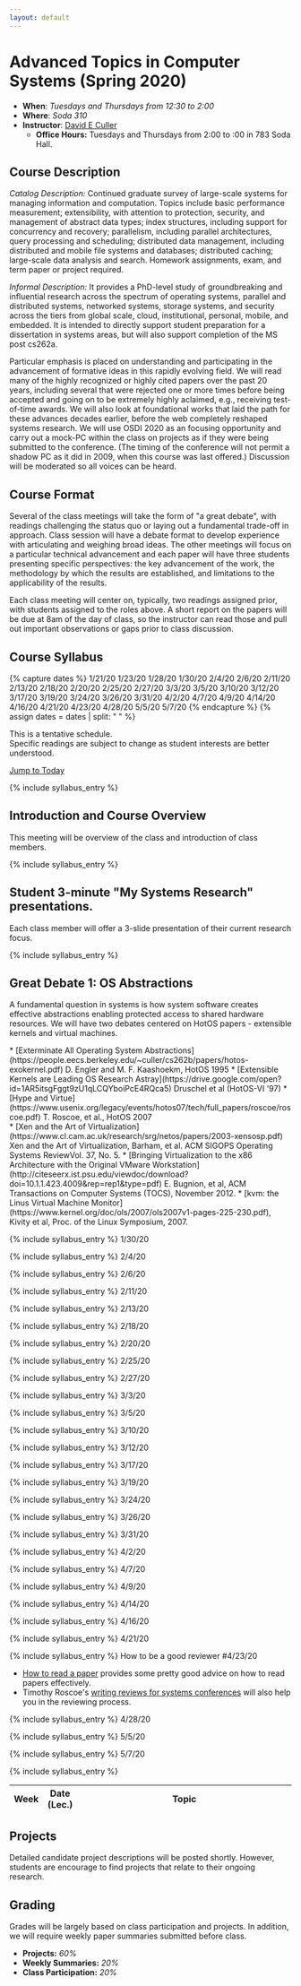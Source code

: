 ```yaml
---
layout: default
---
```


# Advanced Topics in Computer Systems (Spring 2020)

* **When**: *Tuesdays and Thursdays from 12:30 to 2:00*
* **Where**: *Soda 310*
* **Instructor**: [David E Culler](https://eecs.berkeley.edu/~culler)
   * **Office Hours:** Tuesdays and Thursdays from 2:00 to :00 in 783 Soda Hall.

## Course Description

*Catalog Description:* Continued graduate survey of large-scale systems for managing information and computation. Topics include basic performance measurement; extensibility, with attention to protection, security, and management of abstract data types; index structures, including support for concurrency and recovery; parallelism, including parallel architectures, query processing and scheduling; distributed data management, including distributed and mobile file systems and databases; distributed caching; large-scale data analysis and search. Homework assignments, exam, and term paper or project required.

*Informal Description:* It provides a PhD-level study of
groundbreaking and influential research across the spectrum of
operating systems, parallel and distributed systems, networked systems, storage
systems, and security across the tiers from global scale, cloud,
institutional, personal, mobile, and embedded.  It is intended to
directly support student preparation for a dissertation in systems
areas, but will also support completion of the MS post cs262a.

Particular emphasis is placed on understanding and participating in
the advancement of formative ideas in this rapidly evolving field.  We
will read many of the highly recognized or highly cited papers over
the past 20 years, including several that were rejected one or more
times before being accepted and going on to be extremely highly
aclaimed, e.g., receiving test-of-time awards.  We will
also look at foundational works that laid the path for these advances
decades earlier, before the web completely reshaped systems research.
We will use OSDI 2020 as an focusing opportunity and carry out a
mock-PC within the class on projects as if they were being submitted
to the conference.  (The timing of the conference will not permit a
shadow PC as it did in 2009, when this course was last offered.)
Discussion will be moderated so all voices can be heard.

## Course Format

Several of the class meetings will take the form of "a great debate",
with readings challenging the status quo or laying out a fundamental
trade-off in approach.  Class session will have a debate format to
develop experience with articulating and weighing broad ideas.  The
other meetings will focus on a particular technical advancement and
each paper will have three students presenting specific perspectives:
the key advancement of the work, the methodology by which the results
are established, and limitations to the applicability of the results.

Each class meeting will center on, typically, two readings assigned prior,
with students assigned to the roles above.  A short report on the papers
will be due at 8am of the day of class, so the instructor can read those
and pull out important observations or gaps prior to class discussion.

## Course Syllabus

<!-- This is the dates for all the lectures -->
{% capture dates %}
1/21/20
1/23/20
1/28/20
1/30/20
2/4/20
2/6/20
2/11/20
2/13/20
2/18/20
2/20/20
2/25/20
2/27/20
3/3/20
3/5/20
3/10/20
3/12/20
3/17/20
3/19/20
3/24/20
3/26/20
3/31/20
4/2/20
4/7/20
4/9/20
4/14/20
4/16/20
4/21/20
4/23/20
4/28/20
5/5/20
5/7/20
{% endcapture %}
{% assign dates = dates | split: " " %}

This is a tentative schedule.  
Specific readings are subject to change as student interests are
better understood.

<a href="#today"> Jump to Today </a>

<table class="table table-striped syllabus">
<thead>
   <tr>
      <th style="width: 5%"> Week </th>
      <th style="width: 10%"> Date (Lec.) </th>
      <th style="width: 85%"> Topic </th>
   </tr>
</thead>
<tbody>


{% include syllabus_entry %}
## Introduction and Course Overview

This meeting will be overview of the class and introduction of class members.

{% include syllabus_entry %}
## Student 3-minute "My Systems Research" presentations.
Each class member will offer a 3-slide presentation of
their current research focus.

{% include syllabus_entry %}
<!-- 1/28/20 -->
## Great Debate 1: OS Abstractions
A fundamental question in systems is how system software creates
effective abstractions enabling protected access to shared hardware
resources.  We will have two debates centered on HotOS
papers - extensible kernels and virtual machines.

<div class="reading">
<div class="required_reading" markdown="1">
* [Exterminate All Operating System Abstractions](https://people.eecs.berkeley.edu/~culler/cs262b/papers/hotos-exokernel.pdf) D. Engler and M. F. Kaashoekm, HotOS 1995
* [Extensible Kernels are Leading OS Research Astray](https://drive.google.com/open?id=1AR5itsgFggt9zU1qLCQYboiPcE4RQca5) Druschel et al (HotOS-VI '97)
* [Hype and Virtue](https://www.usenix.org/legacy/events/hotos07/tech/full_papers/roscoe/roscoe.pdf) T. Roscoe, et al., HotOS 2007
<div class="optional_reading" markdown="1">
* [Xen and the Art of Virtualization](https://www.cl.cam.ac.uk/research/srg/netos/papers/2003-xensosp.pdf) Xen and the Art of Virtualization, Barham, et al. ACM SIGOPS Operating Systems ReviewVol. 37, No. 5.
* [Bringing Virtualization to the x86 Architecture with the Original
VMware Workstation](http://citeseerx.ist.psu.edu/viewdoc/download?doi=10.1.1.423.4009&rep=rep1&type=pdf) E. Bugnion, et al, ACM Transactions on Computer Systems (TOCS), November 2012.
* [kvm: the Linus Virtual Machine Monitor](https://www.kernel.org/doc/ols/2007/ols2007v1-pages-225-230.pdf), Kivity et al, Proc. of the Linux Symposium, 2007.

</div>
</div>

{% include syllabus_entry %}
1/30/20
<div class="reading">
<div class="optional_reading" markdown="1">
</div>
</div>

{% include syllabus_entry %}
2/4/20
<div class="reading">
<div class="optional_reading" markdown="1">
</div>
</div>

{% include syllabus_entry %}
2/6/20
<div class="reading">
<div class="optional_reading" markdown="1">
</div>
</div>

{% include syllabus_entry %}
2/11/20
<div class="reading">
<div class="optional_reading" markdown="1">
</div>
</div>

{% include syllabus_entry %}
2/13/20
<div class="reading">
<div class="optional_reading" markdown="1">
</div>
</div>

{% include syllabus_entry %}
2/18/20
<div class="reading">
<div class="optional_reading" markdown="1">
</div>
</div>

{% include syllabus_entry %}
2/20/20
<div class="reading">
<div class="optional_reading" markdown="1">
</div>
</div>

{% include syllabus_entry %}
2/25/20
<div class="reading">
<div class="optional_reading" markdown="1">
</div>
</div>

{% include syllabus_entry %}
2/27/20
<div class="reading">
<div class="optional_reading" markdown="1">
</div>
</div>

{% include syllabus_entry %}
3/3/20
<div class="reading">
<div class="optional_reading" markdown="1">
</div>
</div>

{% include syllabus_entry %}
3/5/20
<div class="reading">
<div class="optional_reading" markdown="1">
</div>
</div>

{% include syllabus_entry %}
3/10/20
<div class="reading">
<div class="optional_reading" markdown="1">
</div>
</div>

{% include syllabus_entry %}
3/12/20
<div class="reading">
<div class="optional_reading" markdown="1">
</div>
</div>

{% include syllabus_entry %}
3/17/20
<div class="reading">
<div class="optional_reading" markdown="1">
</div>
</div>

{% include syllabus_entry %}
3/19/20
<div class="reading">
<div class="optional_reading" markdown="1">
</div>
</div>

{% include syllabus_entry %}
3/24/20
<div class="reading">
<div class="optional_reading" markdown="1">
</div>
</div>

{% include syllabus_entry %}
3/26/20
<div class="reading">
<div class="optional_reading" markdown="1">
</div>
</div>

{% include syllabus_entry %}
3/31/20
<div class="reading">
<div class="optional_reading" markdown="1">
</div>
</div>

{% include syllabus_entry %}
4/2/20
<div class="reading">
<div class="optional_reading" markdown="1">
</div>
</div>

{% include syllabus_entry %}
4/7/20
<div class="reading">
<div class="optional_reading" markdown="1">
</div>
</div>

{% include syllabus_entry %}
4/9/20
<div class="reading">
<div class="optional_reading" markdown="1">
</div>
</div>

{% include syllabus_entry %}
4/14/20
<div class="reading">
<div class="optional_reading" markdown="1">
</div>
</div>

{% include syllabus_entry %}
4/16/20
<div class="reading">
<div class="optional_reading" markdown="1">
</div>
</div>

{% include syllabus_entry %}
4/21/20
<div class="reading">
<div class="optional_reading" markdown="1">
</div>
</div>

{% include syllabus_entry %}
How to be a good reviewer
#4/23/20
<div class="reading">
<div class="optional_reading" markdown="1">

* [How to read a paper](https://web.stanford.edu/class/ee384m/Handouts/HowtoReadPaper.pdf) provides some pretty good advice on how to read papers effectively.
* Timothy Roscoe's [writing reviews for systems conferences](https://people.inf.ethz.ch/troscoe/pubs/review-writing.pdf) will also help you in the reviewing process.

</div>
</div>

{% include syllabus_entry %}
4/28/20
<div class="reading">
<div class="optional_reading" markdown="1">
</div>
</div>

{% include syllabus_entry %}
5/5/20
<div class="reading">
<div class="optional_reading" markdown="1">
</div>
</div>

{% include syllabus_entry %}
5/7/20
<div class="reading">
<div class="optional_reading" markdown="1">
</div>
</div>

{% include syllabus_entry %}

</td>
</tr>
</tbody>
</table>

## Projects

Detailed candidate project descriptions will be posted shortly.  However, students are encourage to find projects that relate to their ongoing research.


## Grading

Grades will be largely based on class participation and projects.  In addition, we will require weekly paper summaries submitted before class.
* **Projects:** _60%_
* **Weekly Summaries:** _20%_
* **Class Participation:** _20%_

<script type="text/javascript">

var current_date = new Date();
var rows = document.getElementsByTagName("th");
var finished =  false;
for (var i = 1; i < rows.length && !finished; i++) {
   var r = rows[i];
   if (r.id.startsWith("counter_")) {
      var fields = r.id.split("_")
      var week_div_id = "week_" + fields[2]
      var lecture_date = new Date(fields[1] + " 23:59:00")
      if (current_date <= lecture_date) {
         finished = true;
         r.style.background = "orange"
         r.style.color = "black"
         var week_td = document.getElementById(week_div_id)
         week_td.style.background = "#043361"
         week_td.style.color = "white"
         var anchor = document.createElement("div")
         anchor.setAttribute("id", "today")
         week_td.prepend(anchor)
      }
   }
}

$(".reading").each(function(ind, elem) {
   var optional_reading = $(elem).find(".optional_reading");
   if(optional_reading.length == 1) {
      optional_reading = optional_reading[0];
      optional_reading.setAttribute("id", "optional_reading_" + ind);
      var button = document.createElement("button");
      button.setAttribute("class", "btn btn-primary btn-sm");
      button.setAttribute("type", "button");
      button.setAttribute("data-toggle", "collapse");
      button.setAttribute("data-target", "#optional_reading_" + ind);
      button.setAttribute("aria-expanded", "false");
      button.setAttribute("aria-controls", "#optional_reading_" + ind);
      optional_reading.setAttribute("class", "optional_reading_no_heading collapse")
      button.innerHTML = "Additional Optional Reading";
      optional_reading.before(button)
   }
   
})


$(".details").each(function(ind, elem) {
      elem.setAttribute("id", "details_" + ind);
      var button = document.createElement("button");
      button.setAttribute("class", "btn btn-primary btn-sm");
      button.setAttribute("type", "button");
      button.setAttribute("data-toggle", "collapse");
      button.setAttribute("data-target", "#details_" + ind);
      button.setAttribute("aria-expanded", "false");
      button.setAttribute("aria-controls", "#details_" + ind);
      elem.setAttribute("class", "details_no_heading collapse")
      button.innerHTML = "Detailed Description";
      elem.before(button)
   })

</script>


